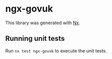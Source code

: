 # ngx-govuk

This library was generated with [Nx](https://nx.dev).

## Running unit tests

Run `nx test ngx-govuk` to execute the unit tests.
